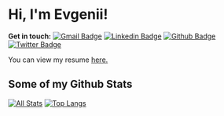 # Hi, I'm Evgenii!

**Get in touch:**
[![Gmail Badge](https://img.shields.io/badge/-e.govorushkin@gmail.com-c14438?style=flat&logo=Gmail&logoColor=white&link=mailto:e.govorushkin@gmail.com)](mailto:e.govorushkin@gmail.com)
[![Linkedin Badge](https://img.shields.io/badge/-egovorushkin-0072b1?style=flat&logo=Linkedin&logoColor=white&link=https://www.linkedin.com/in/egovorushkin/)](https://www.linkedin.com/in/egovorushkin/)
[![Github Badge](https://img.shields.io/badge/-egovorushkin-grey?style=flat&logo=github&logoColor=white&link=https://github.com/egovorushkin/)](https://www.github.com/egovorushkin/)
[![Twitter Badge](https://img.shields.io/badge/-GovorushkinE-00acee?style=flat&logo=twitter&logoColor=white&link=https://twitter.com/GovorushkinE/)](https://www.twitter.com/GovorushkinE/)
<p align='left'> You can view my resume <a href='https://drive.google.com/file/d/1Gw7-hSYu3KryuqjNv0W6ITqgXTInCX61/view?usp=sharing' target=_blank><u>here</u>.</a></p>

## Some of my Github Stats
[![All Stats](https://github-readme-stats-axpwmfcg3.vercel.app/api?username=egovorushkin&show_icons=true&include_all_commits=true&count_private=true&hide=contribs)](https://github.com/egovorushkin/github-readme-stats)
[![Top Langs](https://github-readme-stats-axpwmfcg3.vercel.app/api/top-langs/?username=egovorushkin&layout=compact)](https://github.com/egovorushkin/github-readme-stats)




